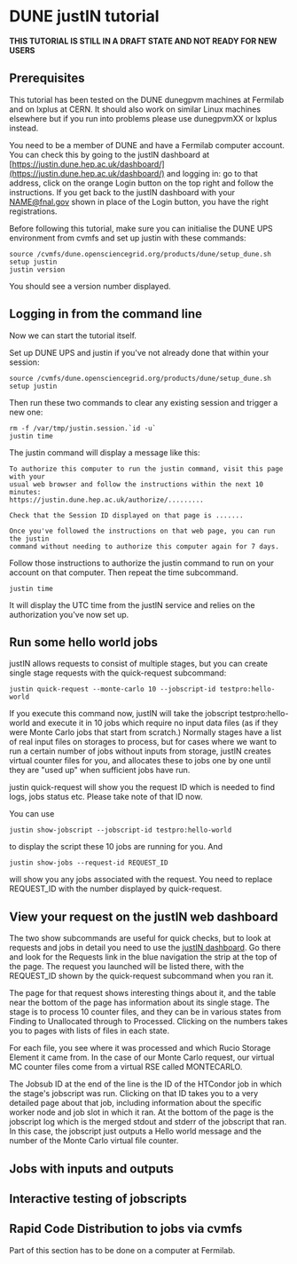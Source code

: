 # DUNE justIN tutorial

**THIS TUTORIAL IS STILL IN A DRAFT STATE AND NOT READY FOR NEW USERS**

## Prerequisites

This tutorial has been tested on the DUNE dunegpvm machines at Fermilab and on
lxplus at CERN. It should also work on similar Linux machines elsewhere but
if you run into problems please use dunegpvmXX or lxplus instead.

You need to be a member of DUNE and have a Fermilab computer account. You
can check this by going to the justIN dashboard at 
[https://justin.dune.hep.ac.uk/dashboard/](https://justin.dune.hep.ac.uk/dashboard/)
and logging in: go to that address, click on the orange Login button on the 
top right and follow the instructions. If you get back to the justIN
dashboard with your NAME@fnal.gov shown in place of the Login button, you
have the right registrations.

Before following this tutorial, make sure you can initialise the DUNE UPS 
environment from cvmfs and set up justin with these commands:

    source /cvmfs/dune.opensciencegrid.org/products/dune/setup_dune.sh
    setup justin
    justin version

You should see a version number displayed. 

## Logging in from the command line 

Now we can start the tutorial itself.

Set up DUNE UPS and justin if you've not already done that within your
session:

    source /cvmfs/dune.opensciencegrid.org/products/dune/setup_dune.sh
    setup justin

Then run these two commands to clear any existing session and trigger
a new one:

    rm -f /var/tmp/justin.session.`id -u`
    justin time

The justin command will display a message like this:

    To authorize this computer to run the justin command, visit this page with your
    usual web browser and follow the instructions within the next 10 minutes:
    https://justin.dune.hep.ac.uk/authorize/.........

    Check that the Session ID displayed on that page is .......

    Once you've followed the instructions on that web page, you can run the justin
    command without needing to authorize this computer again for 7 days.

Follow those instructions to authorize the justin command to run on your
account on that computer. Then repeat the time subcommand. 

    justin time

It will display the
UTC time from the justIN service and relies on the authorization you've now
set up.

## Run some hello world jobs

justIN allows requests to consist of multiple stages, but you can create
single stage requests with the quick-request subcommand:

    justin quick-request --monte-carlo 10 --jobscript-id testpro:hello-world

If you execute this command now, justIN will take the jobscript
testpro:hello-world and execute it in 10 jobs which require no input data
files (as if they were Monte Carlo jobs that start from scratch.) Normally 
stages have a list of real input files on storages to process, but for cases
where we want to run a certain number of jobs without inputs from storage,
justIN creates virtual counter files for you, and allocates these to jobs
one by one until they are "used up" when sufficient jobs have run. 

justin quick-request will show you the request ID which is needed to find
logs, jobs status etc. Please take note of that ID now.

You can use 

    justin show-jobscript --jobscript-id testpro:hello-world

to display the script these 10 jobs are running for you. And 

    justin show-jobs --request-id REQUEST_ID

will show you any jobs associated with the request. You need to replace 
REQUEST_ID with the number displayed by quick-request.

## View your request on the justIN web dashboard

The two show subcommands are useful for quick checks, but to look at requests
and jobs in detail you need to use the 
[justIN dashboard](https://justin.dune.hep.ac.uk/dashboard/). Go there
and look for the Requests link in the blue navigation the strip at the top of
the page. The request you launched will be listed there, with the REQUEST_ID
shown by the quick-request subcommand when you ran it.

The page for that request shows interesting things about it, and the table
near the bottom of the page has information about its single stage. The
stage is to process 10 counter files, and they can be in various states from
Finding to Unallocated through to Processed. Clicking on the numbers takes
you to pages with lists of files in each state. 

For each file, you see where it was processed and which Rucio Storage
Element it came from. In the case of our Monte Carlo request, our virtual
MC counter files come from a virtual RSE called MONTECARLO. 

The Jobsub ID at the end of the line is the ID of the HTCondor job in 
which the stage's jobscript was run. Clicking on that ID takes you to a 
very detailed page about that job, including information about the specific
worker node and job slot in which it ran. At the bottom of the page is the
jobscript log which is the merged stdout and stderr of the jobscript that
ran. In this case, the jobscript just outputs a Hello world message and the 
number of the Monte Carlo virtual file counter.

## Jobs with inputs and outputs

## Interactive testing of jobscripts 

## Rapid Code Distribution to jobs via cvmfs

Part of this section has to be done on a computer at Fermilab. 
